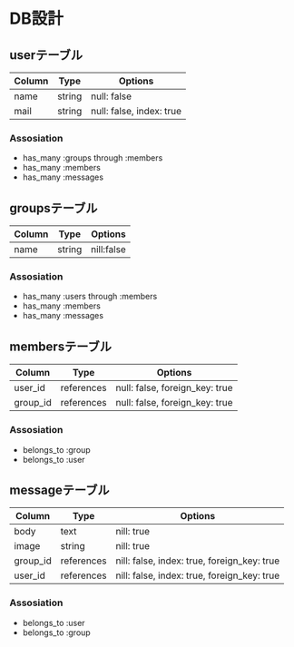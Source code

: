 # DB設計


## userテーブル

|Column|Type|Options|
|------|----|-------|
|name|string|null: false|
|mail|string|null: false, index: true|

### Assosiation
- has_many :groups through :members
- has_many :members
- has_many :messages

## groupsテーブル

|Column|Type|Options|
|------|----|-------|
|name|string|nill:false|

### Assosiation
- has_many :users through :members
- has_many :members
- has_many :messages

## membersテーブル

|Column|Type|Options|
|------|----|-------|
|user_id|references|null: false, foreign_key: true|
|group_id|references|null: false, foreign_key: true|

### Assosiation
- belongs_to :group
- belongs_to :user

## messageテーブル

|Column|Type|Options|
|------|----|-------|
|body|text|nill: true|
|image|string|nill: true|
|group_id|references|nill: false, index: true, foreign_key: true|
|user_id|references|nill: false, index: true, foreign_key: true|

### Assosiation
- belongs_to :user
- belongs_to :group